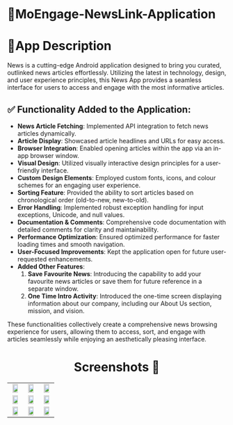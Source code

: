 # 📱MoEngage-NewsLink-Application


# 📜App Description

News is a cutting-edge Android application designed to bring you curated, outlinked news articles effortlessly. Utilizing the latest in technology, design, and user experience principles, this News App provides a seamless interface for users to access and engage with the most informative articles.

## ✅ Functionality Added to the Application:

- **News Article Fetching**: Implemented API integration to fetch news articles dynamically.
- **Article Display**: Showcased article headlines and URLs for easy access.
- **Browser Integration**: Enabled opening articles within the app via an in-app browser window.
- **Visual Design**: Utilized visually interactive design principles for a user-friendly interface.
- **Custom Design Elements**: Employed custom fonts, icons, and colour schemes for an engaging user experience.
- **Sorting Feature**: Provided the ability to sort articles based on chronological order (old-to-new, new-to-old).
- **Error Handling**: Implemented robust exception handling for input exceptions, Unicode, and null values.
- **Documentation & Comments**: Comprehensive code documentation with detailed comments for clarity and maintainability.
- **Performance Optimization**: Ensured optimized performance for faster loading times and smooth navigation.
- **User-Focused Improvements**: Kept the application open for future user-requested enhancements.
- **Added Other Features**:
  1. **Save Favourite News**: Introducing the capability to add your favourite news articles or save them for future reference in a separate window.
  2. **One Time Intro Activity**: Introduced the one-time screen displaying information about our company, including our About Us section, mission, and vision.

These functionalities collectively create a comprehensive news browsing experience for users, allowing them to access, sort, and engage with articles seamlessly while enjoying an aesthetically pleasing interface.




## <h1 align=center>Screenshots 📸</h1>


||||
|:----------------------------------------:|:-----------------------------------------:|:-----------------------------------------:|
| <img src= "https://github.com/Suryansh1720001/MoEngage-News-Application/assets/85965606/f3c6fcd6-9c27-433d-b4ea-4a506d6dc2a8" width="80%" height="70%"> | <img src= "https://github.com/Suryansh1720001/MoEngage-News-Application/assets/85965606/ecb4a4a5-ec9b-4d68-9f32-a5d2cc2c5e9d" width="80%" height="70%"> | <img src= "https://github.com/Suryansh1720001/MoEngage-News-Application/assets/85965606/21ed9eed-84aa-45c8-8cc3-abc101c23df1" width="80%" height="70%"> |
|  <img src= "https://github.com/Suryansh1720001/MoEngage-News-Application/assets/85965606/690e340e-e519-4be3-8903-b2dc962fa812" width="80%" height="70%"> | <img src= "https://github.com/Suryansh1720001/MoEngage-News-Application/assets/85965606/293fc64e-3a36-4dd6-a7be-92f938f3fbfa" width="80%" height="70%"> |  <img src= "https://github.com/Suryansh1720001/MoEngage-News-Application/assets/85965606/87aadcfa-2ac0-4118-8c12-2c248e08f35b" width="80%" height="70%"> | 
| <img src= "https://github.com/Suryansh1720001/MoEngage-News-Application/assets/85965606/076629e6-cc06-45a4-8671-dda0bff2913d" width="80%" height="70%">  |  <img src= "https://github.com/Suryansh1720001/MoEngage-News-Application/assets/85965606/204f3bd0-a5c4-4ff2-8692-9d872b51a72d" width="80%" height="70%"> | <img src= "https://github.com/Suryansh1720001/MoEngage-News-Application/assets/85965606/33bb8f67-993d-47e9-8fc1-c40f3d8ba85e" width="80%" height="70%"> |  




